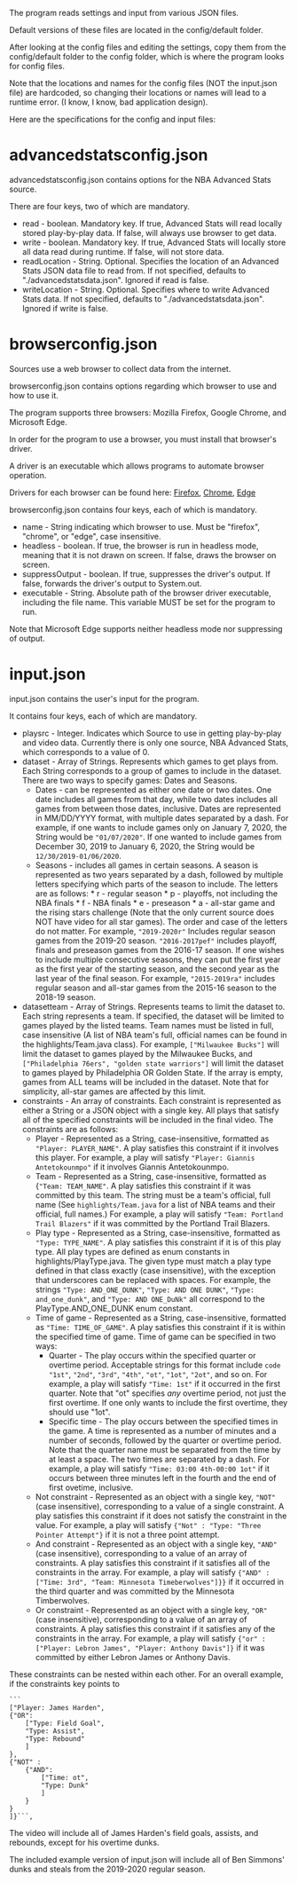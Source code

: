 The program reads settings and input from various JSON files.

Default versions of these files are located in the config/default folder.

After looking at the config files and editing the settings, copy them from the config/default folder to the config folder, which is where the program looks for config files.

Note that the locations and names for the config files (NOT the input.json file) are hardcoded, so changing their locations or names will lead to a runtime error. (I know, I know, bad application design).

Here are the specifications for the config and input files:

# advancedstatsconfig.json
advancedstatsconfig.json contains options for the NBA Advanced Stats source.

There are four keys, two of which are mandatory.

* read - boolean. Mandatory key. If true, Advanced Stats will read locally stored play-by-play data. If false, will always use browser to get data.
* write - boolean. Mandatory key. If true, Advanced Stats will locally store all data read during runtime. If false, will not store data.
* readLocation - String. Optional. Specifies the location of an Advanced Stats JSON data file to read from. If not specified, defaults to "./advancedstatsdata.json". Ignored if read is false.
* writeLocation - String. Optional. Specifies where to write Advanced Stats data. If not specified, defaults to "./advancedstatsdata.json". Ignored if write is false.

# browserconfig.json
Sources use a web browser to collect data from the internet.

browserconfig.json contains options regarding which browser to use and how to use it.

The program supports three browsers: Mozilla Firefox, Google Chrome, and Microsoft Edge.

In order for the program to use a browser, you must install that browser's driver.

A driver is an executable which allows programs to automate browser operation.

Drivers for each browser can be found here: [Firefox](https://github.com/mozilla/geckodriver/releases), [Chrome](https://chromedriver.chromium.org/), [Edge](https://developer.microsoft.com/en-us/microsoft-edge/tools/webdriver/)

browserconfig.json contains four keys, each of which is mandatory.

* name - String indicating which browser to use. Must be "firefox", "chrome", or "edge", case insensitive.
* headless - boolean. If true, the browser is run in headless mode, meaning that it is not drawn on screen. If false, draws the browser on screen.
* suppressOutput - boolean. If true, suppresses the driver's output. If false, forwards the driver's output to System.out.
* executable - String. Absolute path of the browser driver executable, including the file name. This variable MUST be set for the program to run.

Note that Microsoft Edge supports neither headless mode nor suppressing of output.

# input.json
input.json contains the user's input for the program.

It contains four keys, each of which are mandatory.

* playsrc - Integer. Indicates which Source to use in getting play-by-play and video data. Currently there is only one source, NBA Advanced Stats, which corresponds to a value of 0.
* dataset - Array of Strings. Represents which games to get plays from. Each String corresponds to a group of games to include in the dataset. There are two ways to specify games: Dates and Seasons.
	* Dates - can be represented as either one date or two dates.
			One date includes all games from that day, while two dates includes all games from between those dates, inclusive.
			Dates are represented in MM/DD/YYYY format, with multiple dates separated by a dash.
			For example, if one wants to include games only on January 7, 2020, the String would be `"01/07/2020"`.
			If one wanted to include games from December 30, 2019 to January 6, 2020, the String would be `12/30/2019-01/06/2020`.
	* Seasons - includes all games in certain seasons.
			A season is represented as two years separated by a dash, followed by multiple letters specifying which parts of the season to include.
			The letters are as follows:
				* r - regular season
				* p - playoffs, not including the NBA finals
				* f - NBA finals
				* e - preseason
				* a - all-star game and the rising stars challenge
					(Note that the only current source does NOT have video for all star games).
			The order and case of the letters do not matter.
			For example, `"2019-2020r"` Includes regular season games from the 2019-20 season.
			`"2016-2017pef"` includes playoff, finals and preseason games from the 2016-17 season.
			If one wishes to include multiple consecutive seasons, they can put the first year as the first year of the starting season, 
			and the second year as the last year of the final season.
				For example, `"2015-2019ra"` includes regular season and all-star games from the 2015-16 season to the 2018-19 season.
* datasetteam - Array of Strings. Represents teams to limit the dataset to.
		Each string represents a team. If specified, the dataset will be limited to games played by the listed teams.
		Team names must be listed in full, case insensitive (A list of NBA team's full, official names can be found in the highlights/Team.java class). 
		For example, `["Milwaukee Bucks"]` will limit the dataset to games played by the Milwaukee Bucks,
		and `["Philadelphia 76ers", "golden state warriors"]` will limit the dataset to games played by Philadelphia OR Golden State.
		If the array is empty, games from ALL teams will be included in the dataset.
		Note that for simplicity, all-star games are affected by this limit.
* constraints - An array of constraints. Each constraint is represented as either a String or a JSON object with a single key.
		All plays that satisfy all of the specified constraints will be included in the final video.
		The constraints are as follows:
	* Player - Represented as a String, case-insensitive, formatted as `"Player: PLAYER_NAME"`. A play satisfies this constraint 
	if it involves this player. 
	For example, a play will satisfy `"Player: Giannis Antetokounmpo"` if it involves Giannis Antetokounmpo.
	* Team - Represented as a String, case-insensitive, formatted as {`"Team: TEAM_NAME"`. A play satisfies this constraint if it was committed by this team. 
	The string must be a team's official, full name (See `highlights/Team.java` for a list of NBA teams and their official, full names.)
	For example, a play will satisfy `"Team: Portland Trail Blazers"` if it was committed by the Portland Trail Blazers.
	* Play type - Represented as a String, case-insensitive, formatted as `"Type: TYPE_NAME"`. A play satisfies this constraint if it is of this play type.
	All play types are defined as enum constants in highlights/PlayType.java. The given type must match a play type defined in that class exactly (case insensitive), with the exception that underscores can be replaced with spaces.
	For example, the strings `"Type: AND_ONE_DUNK"`, `"Type: AND ONE DUNK"`, `"Type: and_one_dunk"`, and `"Type: AND ONE_DuNk"` all correspond to the PlayType.AND_ONE_DUNK enum constant.
	* Time of game - Represented as a String, case-insensitive, formatted as `"Time: TIME_OF_GAME"`. A play satisfies this constraint if it is within
	the specified time of game. Time of game can be specified in two ways: 
		* Quarter - The play occurs within the specified quarter or overtime period. Acceptable strings for this format include `code "1st"`, 
			`"2nd"`, `"3rd"`, `"4th"`, `"ot"`, `"1ot"`, `"2ot"`, and so on.
			For example, a play will satisfy `"Time: 1st"` if it occurred in the first quarter.
			Note that "ot" specifies *any* overtime period, not just the first overtime. 
			If one only wants to include the first overtime, they should use "1ot".
		* Specific time - The play occurs between the specified times in the game. A time is represented as a number of minutes and a number of seconds,
			followed by the quarter or overtime period. Note that the quarter name must be separated from the time by at least a space.
			The two times are separated by a dash.
			For example, a play will satisfy `"Time: 03:00 4th-00:00 1ot"` if it occurs between three minutes left in the fourth and the end of  
			first ovetime, inclusive.
	* Not constraint - Represented as an object with a single key, `"NOT"` (case insensitive), corresponding to a value of a single constraint.
	A play satisfies this constraint if it does not satisfy the constraint in the value.
	For example, a play will satisfy `{"Not" : "Type: "Three Pointer Attempt"}` if it is not a three point attempt.
	* And constraint - Represented as an object with a single key, `"AND"` (case insensitive), corresponding to a value of an array of constraints.
	A play satisfies this constraint if it satisfies all of the constraints in the array.
	For example, a play will satisfy `{"AND" : ["Time: 3rd", "Team: Minnesota Timeberwolves"]}}` if it occurred in the third quarter and was committed
	by the Minnesota Timberwolves.
	* Or constraint - Represented as an object with a single key, `"OR"` (case insensitive), corresponding to a value of an array of constraints.
	A play satisfies this constraint if it satisfies any of the constraints in the array.
	For example, a play will satisfy `{"or" : ["Player: Lebron James", "Player: Anthony Davis"]}` if it was committed 
	by either Lebron James or Anthony Davis.
	
These constraints can be nested within each other.
For an overall example, if the constraints key points to
	
	```
	["Player: James Harden", 
	{"OR": 
		["Type: Field Goal", 
		"Type: Assist",
		"Type: Rebound"
		]
	},
	{"NOT" : 
		{"AND":
			["Time: ot",
			"Type: Dunk"
			]
		}
	}
	]}```,
	
The video will include all of James Harden's field goals, assists, and rebounds, except for his overtime dunks.

The included example version of input.json will include all of Ben Simmons' dunks and steals from the 2019-2020 regular season.
